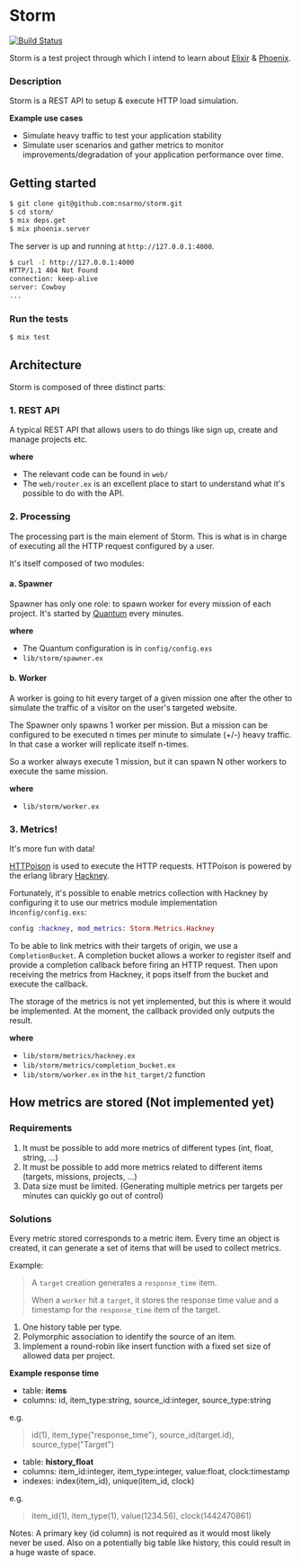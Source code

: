 # Storm
[![Build Status](https://travis-ci.org/nsarno/storm.svg?branch=master)](https://travis-ci.org/nsarno/storm)

Storm is a test project through which I intend to learn about [Elixir](http://elixir-lang.org/) & [Phoenix](http://www.phoenixframework.org/).

### Description

Storm is a REST API to setup & execute HTTP load simulation.

**Example use cases**

- Simulate heavy traffic to test your application stability
- Simulate user scenarios and gather metrics to monitor improvements/degradation of your application performance over time.

## Getting started

```bash
$ git clone git@github.com:nsarno/storm.git
$ cd storm/
$ mix deps.get
$ mix phoenix.server
```

The server is up and running at `http://127.0.0.1:4000`.

```bash
$ curl -I http://127.0.0.1:4000
HTTP/1.1 404 Not Found
connection: keep-alive
server: Cowboy
...
```

### Run the tests

```bash
$ mix test
```

## Architecture

Storm is composed of three distinct parts:

### 1. REST API

A typical REST API that allows users to do things like sign up, create and
manage projects etc.

**where**

- The relevant code can be found in `web/`
- The `web/router.ex` is an excellent place to start to understand what it's
  possible to do with the API.

### 2. Processing

The processing part is the main element of Storm. This is what is in charge of
executing all the HTTP request configured by a user.

It's itself composed of two modules:

#### a. Spawner

Spawner has only one role: to spawn worker for every mission of each project.
It's started by [Quantum](https://github.com/c-rack/quantum-elixir) every minutes.

**where**

- The Quantum configuration is in `config/config.exs`
- `lib/storm/spawner.ex`

#### b. Worker

A worker is going to hit every target of a given mission one after the other to simulate
the traffic of a visitor on the user's targeted website.

The Spawner only spawns 1 worker per mission. But a mission can be configured to be
executed n times per minute to simulate (+/-) heavy traffic. In that case a worker will
replicate itself n-times.

So a worker always execute 1 mission, but it can spawn N other workers to execute
the same mission.

**where**

- `lib/storm/worker.ex`

### 3. Metrics!

It's more fun with data!

[HTTPoison](https://github.com/edgurgel/httpoison) is used to execute the HTTP requests.
HTTPoison is powered by the erlang library [Hackney](https://github.com/benoitc/hackney/).

Fortunately, it's possible to enable metrics collection with Hackney by configuring it to
use our metrics module implementation in`config/config.exs`:

```elixir
config :hackney, mod_metrics: Storm.Metrics.Hackney
```

To be able to link metrics with their targets of origin, we use a `CompletionBucket`.
A completion bucket allows a worker to register itself and provide a completion callback before
firing an HTTP request. Then upon receiving the metrics from Hackney, it pops itself from
the bucket and execute the callback.

The storage of the metrics is not yet implemented, but this is where it would be implemented.
At the moment, the callback provided only outputs the result.

**where**

- `lib/storm/metrics/hackney.ex`
- `lib/storm/metrics/completion_bucket.ex`
- `lib/storm/worker.ex` in the `hit_target/2` function


## How metrics are stored (Not implemented yet)

### Requirements

1. It must be possible to add more metrics of different types (int, float, string, ...)
2. It must be possible to add more metrics related to different items (targets, missions, projects, ...)
3. Data size must be limited. (Generating multiple metrics per targets per minutes can quickly go out of control)

### Solutions

Every metric stored corresponds to a metric item.
Every time an object is created, it can generate a set of items that will be used to collect metrics.

Example:
> A `target` creation generates a `response_time` item.
> 
> When a `worker` hit a `target`, it stores the response time value and a timestamp for the `response_time` item of the target.

1. One history table per type.
2. Polymorphic association to identify the source of an item.
3. Implement a round-robin like insert function with a fixed set size of allowed data per project.

**Example response time**

- table: **items**
- columns: id, item_type:string, source_id:integer, source_type:string

e.g.
> id(1), item_type("response_time"), source_id(target.id), source_type("Target")

- table: **history_float**
- columns: item_id:integer, item_type:integer, value:float, clock:timestamp
- indexes: index(item_id), unique(item_id, clock)

e.g.
> item_id(1), item_type(1), value(1234.56), clock(1442470861)

Notes:
A primary key (id column) is not required as it would most likely never be used. Also on a potentially big table like history, this could result in a huge waste of space.
